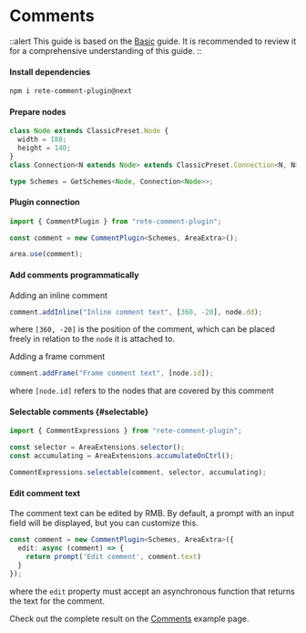 # Comments

::alert
This guide is based on the [Basic](./basic) guide. It is recommended to review it for a comprehensive understanding of this guide.
::

#### Install dependencies

```bash
npm i rete-comment-plugin@next
```

#### Prepare nodes

```ts
class Node extends ClassicPreset.Node {
  width = 180;
  height = 140;
}
class Connection<N extends Node> extends ClassicPreset.Connection<N, N> {}

type Schemes = GetSchemes<Node, Connection<Node>>;
```

#### Plugin connection

```ts
import { CommentPlugin } from "rete-comment-plugin";

const comment = new CommentPlugin<Schemes, AreaExtra>();

area.use(comment);
```

#### Add comments programmatically

Adding an inline comment

```ts
comment.addInline("Inline comment text", [360, -20], node.dd);
```

where `[360, -20]` is the position of the comment, which can be placed freely in relation to the `node` it is attached to.

Adding a frame comment

```ts
comment.addFrame("Frame comment text", [node.id]);
```

where `[node.id]` refers to the nodes that are covered by this comment

#### Selectable comments {#selectable}

```ts
import { CommentExpressions } from "rete-comment-plugin";

const selector = AreaExtensions.selector();
const accumulating = AreaExtensions.accumulateOnCtrl();

CommentExpressions.selectable(comment, selector, accumulating);
```

#### Edit comment text

The comment text can be edited by RMB. By default, a prompt with an input field will be displayed, but you can customize this.

```ts
const comment = new CommentPlugin<Schemes, AreaExtra>({
  edit: async (comment) => {
    return prompt('Edit comment', comment.text)
  }
});
```

where the `edit` property must accept an asynchronous function that returns the text for the comment.

Check out the complete result on the [Comments](/examples/comments) example page.

